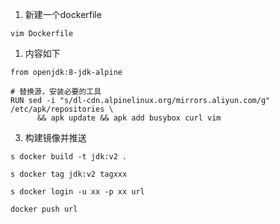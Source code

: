 


1. 新建一个dockerfile
```
vim Dockerfile 
```

1. 内容如下

```
from openjdk:8-jdk-alpine

# 替换源，安装必要的工具
RUN sed -i "s/dl-cdn.alpinelinux.org/mirrors.aliyun.com/g" /etc/apk/repositories \
      && apk update && apk add busybox curl vim
```

3. 构建镜像并推送

```
s docker build -t jdk:v2 .

s docker tag jdk:v2 tagxxx

s docker login -u xx -p xx url

docker push url

```